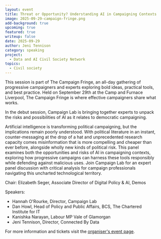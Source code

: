 ```yaml
---
layout: event
title: Threat or Opportunity? Understanding AI in Campaigning Contexts @ THE CAMPAIGN FRINGE
image: 2025-09-29-campaign-fringe.png
add-background: true
upcoming: true
featured: true
writeup: false
date: 2025-09-29
author: Jeni Tennison
category: speaking
project: 
  - Data and AI Civil Society Network
topics:
  - Civil society
---
```


This session is part of The Campaign Fringe, an all-day gathering of progressive campaigners and experts exploring bold ideas, practical tools, and best practice. Held on September 29th at the Camp and Furnace Liverpool, The Campaign Fringe is where effective campaigners share what works.

​In the debut session, Campaign Lab is bringing together experts to unpack the risks and possibilities of AI as it relates to democratic campaigning.

<!--more-->

Artificial intelligence is transforming political campaigning, but the implications remain poorly understood. With political literature in an instant, counter-messaging at the drop of a hat and unprecedented research capacity comes misinformation that is more compelling and cheaper than ever before, alongside wholly new kinds of political risk. This panel examines both the opportunities and risks of AI in campaigning contexts, exploring how progressive campaigns can harness these tools responsibly while defending against malicious uses. Join Campaign Lab for an expert panel discussion with critical analysis for campaign professionals navigating this uncharted technological territory.

Chair: Elizabeth Seger, Associate Director of Digital Policy & AI, Demos

Speakers:
* ​Hannah O'Rourke, Director, Campaign Lab
* ​Dan Howl, Head of Policy and Public Affairs, BCS, The Chartered Institute for IT
* ​Kanishka Narayan, Labour MP Vale of Glamorgan
* ​Jeni Tennison, Director, Connected By Data

For more information and tickets visit the [organiser's event page](https://lu.ma/1g14n8q8).
